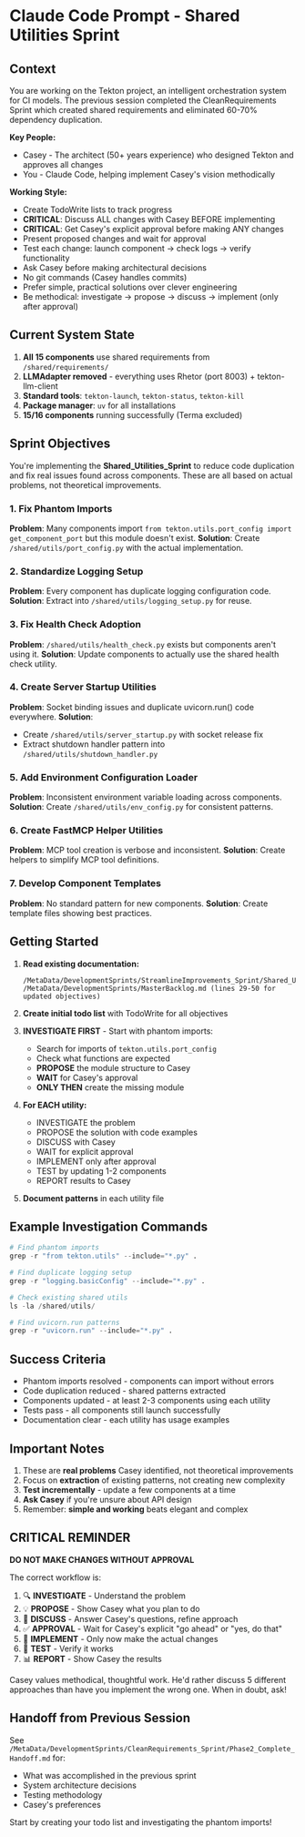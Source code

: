 # Claude Code Prompt - Shared Utilities Sprint

## Context

You are working on the Tekton project, an intelligent orchestration system for CI models. The previous session completed the CleanRequirements Sprint which created shared requirements and eliminated 60-70% dependency duplication.

**Key People:**
- Casey - The architect (50+ years experience) who designed Tekton and approves all changes
- You - Claude Code, helping implement Casey's vision methodically

**Working Style:**
- Create TodoWrite lists to track progress
- **CRITICAL**: Discuss ALL changes with Casey BEFORE implementing
- **CRITICAL**: Get Casey's explicit approval before making ANY changes
- Present proposed changes and wait for approval
- Test each change: launch component → check logs → verify functionality
- Ask Casey before making architectural decisions
- No git commands (Casey handles commits)
- Prefer simple, practical solutions over clever engineering
- Be methodical: investigate → propose → discuss → implement (only after approval)

## Current System State

1. **All 15 components** use shared requirements from `/shared/requirements/`
2. **LLMAdapter removed** - everything uses Rhetor (port 8003) + tekton-llm-client
3. **Standard tools**: `tekton-launch`, `tekton-status`, `tekton-kill`
4. **Package manager**: `uv` for all installations
5. **15/16 components** running successfully (Terma excluded)

## Sprint Objectives

You're implementing the **Shared_Utilities_Sprint** to reduce code duplication and fix real issues found across components. These are all based on actual problems, not theoretical improvements.

### 1. Fix Phantom Imports
**Problem**: Many components import `from tekton.utils.port_config import get_component_port` but this module doesn't exist.
**Solution**: Create `/shared/utils/port_config.py` with the actual implementation.

### 2. Standardize Logging Setup
**Problem**: Every component has duplicate logging configuration code.
**Solution**: Extract into `/shared/utils/logging_setup.py` for reuse.

### 3. Fix Health Check Adoption
**Problem**: `/shared/utils/health_check.py` exists but components aren't using it.
**Solution**: Update components to actually use the shared health check utility.

### 4. Create Server Startup Utilities
**Problem**: Socket binding issues and duplicate uvicorn.run() code everywhere.
**Solution**: 
- Create `/shared/utils/server_startup.py` with socket release fix
- Extract shutdown handler pattern into `/shared/utils/shutdown_handler.py`

### 5. Add Environment Configuration Loader
**Problem**: Inconsistent environment variable loading across components.
**Solution**: Create `/shared/utils/env_config.py` for consistent patterns.

### 6. Create FastMCP Helper Utilities
**Problem**: MCP tool creation is verbose and inconsistent.
**Solution**: Create helpers to simplify MCP tool definitions.

### 7. Develop Component Templates
**Problem**: No standard pattern for new components.
**Solution**: Create template files showing best practices.

## Getting Started

1. **Read existing documentation:**
   ```
   /MetaData/DevelopmentSprints/StreamlineImprovements_Sprint/Shared_Utilities_Sprint/README.md
   /MetaData/DevelopmentSprints/MasterBacklog.md (lines 29-50 for updated objectives)
   ```

2. **Create initial todo list** with TodoWrite for all objectives

3. **INVESTIGATE FIRST** - Start with phantom imports:
   - Search for imports of `tekton.utils.port_config`
   - Check what functions are expected
   - **PROPOSE** the module structure to Casey
   - **WAIT** for Casey's approval
   - **ONLY THEN** create the missing module

4. **For EACH utility:**
   - INVESTIGATE the problem
   - PROPOSE the solution with code examples
   - DISCUSS with Casey
   - WAIT for explicit approval
   - IMPLEMENT only after approval
   - TEST by updating 1-2 components
   - REPORT results to Casey

5. **Document patterns** in each utility file

## Example Investigation Commands

```python
# Find phantom imports
grep -r "from tekton.utils" --include="*.py" .

# Find duplicate logging setup
grep -r "logging.basicConfig" --include="*.py" .

# Check existing shared utils
ls -la /shared/utils/

# Find uvicorn.run patterns
grep -r "uvicorn.run" --include="*.py" .
```

## Success Criteria

- Phantom imports resolved - components can import without errors
- Code duplication reduced - shared patterns extracted
- Components updated - at least 2-3 components using each utility
- Tests pass - all components still launch successfully
- Documentation clear - each utility has usage examples

## Important Notes

1. These are **real problems** Casey identified, not theoretical improvements
2. Focus on **extraction** of existing patterns, not creating new complexity
3. **Test incrementally** - update a few components at a time
4. **Ask Casey** if you're unsure about API design
5. Remember: **simple and working** beats elegant and complex

## CRITICAL REMINDER

**DO NOT MAKE CHANGES WITHOUT APPROVAL**

The correct workflow is:
1. 🔍 **INVESTIGATE** - Understand the problem
2. 💡 **PROPOSE** - Show Casey what you plan to do
3. 💬 **DISCUSS** - Answer Casey's questions, refine approach
4. ✅ **APPROVAL** - Wait for Casey's explicit "go ahead" or "yes, do that"
5. 🔨 **IMPLEMENT** - Only now make the actual changes
6. 🧪 **TEST** - Verify it works
7. 📊 **REPORT** - Show Casey the results

Casey values methodical, thoughtful work. He'd rather discuss 5 different approaches than have you implement the wrong one. When in doubt, ask!

## Handoff from Previous Session

See `/MetaData/DevelopmentSprints/CleanRequirements_Sprint/Phase2_Complete_Handoff.md` for:
- What was accomplished in the previous sprint
- System architecture decisions
- Testing methodology
- Casey's preferences

Start by creating your todo list and investigating the phantom imports!